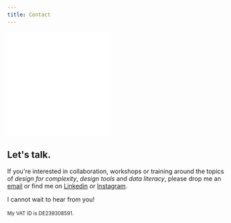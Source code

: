 ```yaml
---
title: Contact
---
```

<img src="./assets/contact.svg" width="240" height="240" alt="Get in touch" />

## Let's talk.

If you're interested in collaboration, workshops or training around the topics of _design for complexity_, _design tools_ and _data literacy_, please drop me an [email](mailto:ch@dataliterate.de) or find me on [Linkedin](https://www.linkedin.com/in/christophestoll/) or [Instagram](https://www.instagram.com/nitrada/).

I cannot wait to hear from you!

<small>My VAT ID is DE239308591.</small>
